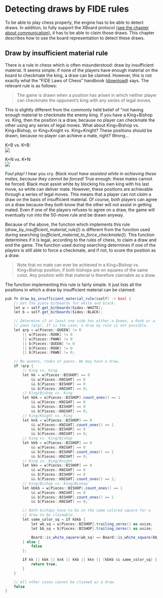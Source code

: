 # Detecting draws by FIDE rules

To be able to play chess properly, the engine has to be able to detect
draws. In addition, to fully support the XBoard protocol [(see the chapter
about communication)](../communication/communication.html), it has to be
able to claim those draws. This chapter describes how to use the board
representation to detect these draws.

## Draw by insufficient material rule

There is a rule in chess which is often misunderstood: draw by insufficient
material. It seems simple: if none of the players have enough material on
the board to checkmate the king, a draw can be claimed. However, this is
not exactly what the "FIDE Laws of Chess" handbook
([download](https://www.fide.com/FIDE/handbook/LawsOfChess.pdf)) says. The
relevant rule is as follows:

> The game is drawn when a position has arisen in which neither player can
> checkmate the opponent’s king with any series of legal moves.

This is slightly different from the commonly held belief of "not having
enough material to checkmate the enemy king. If you have a King+Bishop vs.
King, then the position is a draw, because no player can checkmate the
other using any series of legal moves. What about King+Bishop vs.
King+Bishop, or King+Knight vs. King+Knight? These positions should be
drawn, because no player can achieve a mate, right? Wrong...

K+B vs. K+B:<br />
<img src="../../positions/kbkb_mate.png" />

K+N vs. K+N:<br />
<img src="../../positions/knkn_mate.png" />

*Foul play!* I hear you cry. *Black must have assisted white in achieving
these mates, because they cannot be forced!* True enough: these mates
cannot be forced. Black must assist white by blocking his own king with his
last move, so white can deliver mate. However, these positions are
achievable through a series of legal moves. This means that a player can
not _claim_ a draw on the basis of insufficient material. Of course, both
players can agree on a draw because they both know that the other will not
assist in getting mated. Even if one of the players refuses to agree on a
draw, the game will eventually run into the 50-move rule and be drawn
anyway.

Because of the above, the function which implements this rule
(*draw_by_insufficient_material_rule()*) is different from the function
used during searching (*sufficient_material_to_force_checkmate()*). This
function determines if it is legal, according to the rules of chess, to
claim a draw and end the game. The function used during searching
determines if one of the players is still able to force a checkmate, and if
not, to score the position as a draw.

> Note that no mate can ever be achieved in a King+Bishop vs. King+Bishop
> position, if both bishops are on squares of the same color. Any position
> with that material is therefore claimable as a draw.

The function implementing this rule is fairly simple. It just lists all the
positions in which a draw by insufficient material can be claimed:

```csharp
pub fn draw_by_insufficient_material_rule(&self) -> bool {
    // Get the piece bitboards for white and black.
    let w = self.get_bitboards(Sides::WHITE);
    let b = self.get_bitboards(Sides::BLACK);

    // Determine if at least one side has either a Queen, a Rook or a
    // pawn (qrp). If is the case, a draw by rule is not possible.
    let qrp = w[Pieces::QUEEN] != 0
        || w[Pieces::ROOK] != 0
        || w[Pieces::PAWN] != 0
        || b[Pieces::QUEEN] != 0
        || b[Pieces::ROOK] != 0
        || b[Pieces::PAWN] != 0;

    // No queens, rooks or pawns. We may have a draw.
    if !qrp {
        // King vs. King
        let kk = w[Pieces::BISHOP] == 0
            && w[Pieces::KNIGHT] == 0
            && b[Pieces::BISHOP] == 0
            && b[Pieces::KNIGHT] == 0;
        // King/Bishop vs. King
        let kbk = w[Pieces::BISHOP].count_ones() == 1
            && w[Pieces::KNIGHT] == 0
            && b[Pieces::BISHOP] == 0
            && b[Pieces::KNIGHT] == 0;
        // King/Knight vs. King
        let knk = w[Pieces::BISHOP] == 0
            && w[Pieces::KNIGHT].count_ones() == 1
            && b[Pieces::BISHOP] == 0
            && b[Pieces::KNIGHT] == 0;
        // King vs. King/Bishop
        let kkb = w[Pieces::BISHOP] == 0
            && w[Pieces::KNIGHT] == 0
            && b[Pieces::BISHOP].count_ones() == 1
            && b[Pieces::KNIGHT] == 0;
        // King vs. King/Knight
        let kkn = w[Pieces::BISHOP] == 0
            && w[Pieces::KNIGHT] == 0
            && b[Pieces::BISHOP] == 0
            && b[Pieces::KNIGHT].count_ones() == 1;
        // King/Bishop vs. King/Bishop
        let kbkb = w[Pieces::BISHOP].count_ones() == 1
            && w[Pieces::KNIGHT] == 0
            && b[Pieces::BISHOP].count_ones() == 1
            && b[Pieces::KNIGHT] == 0;

        // Both bishops have to be on the same colored square for a
        // draw to be claimable.
        let same_color_sq = if kbkb {
            let wb_sq = w[Pieces::BISHOP].trailing_zeros() as usize;
            let bb_sq = b[Pieces::BISHOP].trailing_zeros() as usize;

            Board::is_white_square(wb_sq) == Board::is_white_square(bb_sq)
        } else {
            false
        };

        if kk || kbk || knk || kkb || kkn || (kbkb && same_color_sq) {
            return true;
        }
    }

    // All other cases cannot be claimed as a draw.
    false
}
```